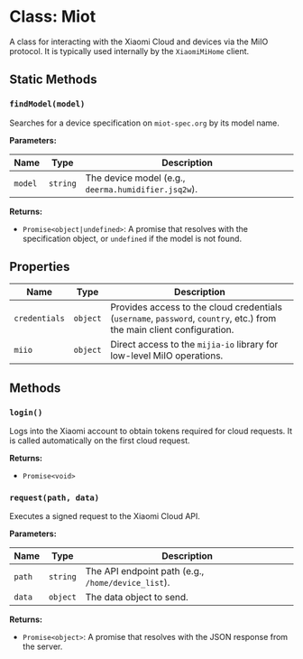 # Class: Miot

A class for interacting with the Xiaomi Cloud and devices via the MiIO protocol. It is typically used internally by the `XiaomiMiHome` client.

## Static Methods

### `findModel(model)`

Searches for a device specification on `miot-spec.org` by its model name.

**Parameters:**

| Name | Type | Description |
|---|---|---|
| `model` | `string` | The device model (e.g., `deerma.humidifier.jsq2w`). |

**Returns:**

- `Promise<object|undefined>`: A promise that resolves with the specification object, or `undefined` if the model is not found.

## Properties

| Name | Type | Description |
|---|---|---|
| `credentials` | `object` | Provides access to the cloud credentials (`username`, `password`, `country`, etc.) from the main client configuration. |
| `miio` | `object` | Direct access to the `mijia-io` library for low-level MiIO operations. |

## Methods

### `login()`

Logs into the Xiaomi account to obtain tokens required for cloud requests. It is called automatically on the first cloud request.

**Returns:**

- `Promise<void>`

### `request(path, data)`

Executes a signed request to the Xiaomi Cloud API.

**Parameters:**

| Name | Type | Description |
|---|---|---|
| `path` | `string` | The API endpoint path (e.g., `/home/device_list`). |
| `data` | `object` | The data object to send. |

**Returns:**

- `Promise<object>`: A promise that resolves with the JSON response from the server.
